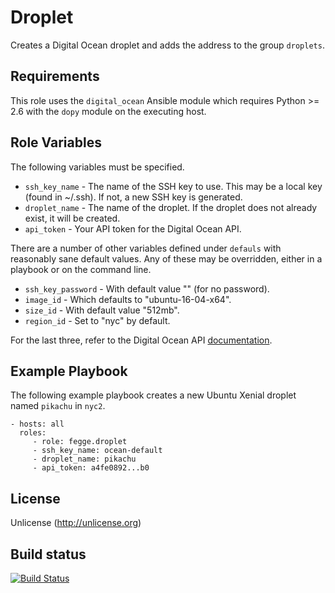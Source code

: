 Droplet
=======

Creates a Digital Ocean droplet and adds the address to the group `droplets`.

Requirements
------------

This role uses the `digital_ocean` Ansible module which requires Python >= 2.6 with the `dopy` module on the executing host.

Role Variables
--------------

The following variables must be specified.

- `ssh_key_name` - The name of the SSH key to use. This may be a local key (found in ~/.ssh). If not, a new SSH key is generated.
- `droplet_name` - The name of the droplet. If the droplet does not already exist, it will be created.
- `api_token` - Your API token for the Digital Ocean API.

There are a number of other variables defined under `defauls` with reasonably sane default values. Any of these may be overridden, either in a playbook or on the command line.

- `ssh_key_password` - With default value "" (for no password).
- `image_id` - Which defaults to "ubuntu-16-04-x64".
- `size_id` - With default value "512mb".
- `region_id` - Set to "nyc" by default.

For the last three, refer to the Digital Ocean API [documentation](https://developers.digitalocean.com/documentation/v2/).

Example Playbook
----------------

The following example playbook creates a new Ubuntu Xenial droplet named `pikachu` in `nyc2`.

    - hosts: all
      roles:
         - role: fegge.droplet
         - ssh_key_name: ocean-default
         - droplet_name: pikachu
         - api_token: a4fe0892...b0

License
-------

Unlicense (http://unlicense.org)

Build status
------------

[![Build Status](https://travis-ci.org/fegge/ansible-droplet.svg?branch=master)](https://travis-ci.org/fegge/ansible-droplet)
